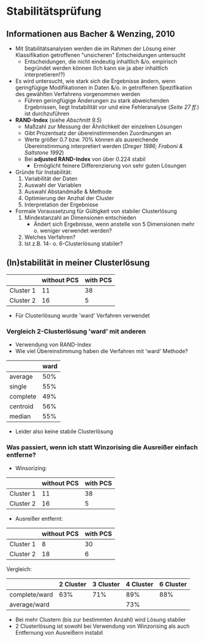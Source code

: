 # Stabilitätsprüfung

## Informationen aus Bacher &  Wenzing, 2010
- Mit Stabilitätsanalysen werden die im Rahmen der Lösung einer Klassifikation getroffenen "unsicheren" Entscheidungen untersucht
  - Entscheidungen, die nicht eindeutig inhaltlich &/o. empirisch begründet werden können (Ich kann sie ja aber inhaltlich interpretieren!?)
- Es wird untersucht, wie stark sich die Ergebnisse ändern, wenn geringfügige Modifikationen in Daten &/o. in getroffenen Spezifikation des gewählten Verfahrens vorgenommen werden
  - Führen geringfügige Änderungen zu stark abweichenden Ergebnissen, liegt Instabilität vor und eine Fehleranalyse (*Seite 27 ff.*) ist durchzuführen
- **RAND-Index** (siehe *Abschnitt 9.5*)
  - Maßzahl zur Messung der Ähnlichkeit der einzelnen Lösungen
  - Gibt Prozentsatz der übereinstimmenden Zuordnungen an
  - Werte größer 0.7 bzw. 70% können als ausreichende Übereinstimmung interpretiert werden (*Dreger 1986; Fraboni & Saltstone 1992*)
  - Bei **adjusted RAND-Index** von über 0.224 stabil
    - Ermöglicht feinere Differenzierung von sehr guten Lösungen
- Gründe für Instabilität:
  1. Variabilität der Daten
  2. Auswahl der Variablen
  3. Auswahl Abstandmaße & Methode
  4. Optimierung der Anzhal der Cluster
  5. Interpretation der Ergebnisse
- Formale Voraussetzung für Gültigkeit von stabiler Clusterlösung
  1. Mindestanzahl an Dimensionen entschieden
     - Ändert sich Ergebnisse, wenn anstelle von 5 Dimensionen mehr o. weniger verwendet werden?
  2. Welches Verfahren?
  3. Ist z.B. 14- o. 6-Clusterlösung stabiler?

## (In)stabilität in meiner Clusterlösung

<table>
  <thead>
    <tr>
      <th></th>
      <th>without PCS</th>
      <th>with PCS</th>
    </tr>
  </thead>
  <tbody>
    <tr>
      <td>Cluster 1</td>
      <td>11</td>
      <td>38</td>
    </tr>
    <tr>
      <td>Cluster 2</td>
      <td>16</td>
      <td>5</td>
    </tr>
  </tbody>
</table>

- Für Clusterlösung wurde 'ward' Verfahren verwendet

### Vergleich 2-Clusterlösung 'ward' mit anderen
- Verwendung von RAND-Index
- Wie viel Übereinstimmung haben die Verfahren mit 'ward' Methode?

<table>
  <thead>
    <tr>
      <th></th>
      <th>ward</th>
    </tr>
  </thead>
  <tbody>
    <tr>
      <td>average</td>
      <td>50%</td>
    </tr>
    <tr>
      <td>single</td>
      <td>55%</td>
    </tr>
    <tr>
      <td>complete</td>
      <td>49%</td>
    </tr>
    <tr>
      <td>centroid</td>
      <td>56%</td>
    </tr>
    <tr>
      <td>median</td>
      <td>55%</td>
    </tr>
  </tbody>
</table>

- Leider also keine stabile Clusterlösung

### Was passiert, wenn ich statt Winzorising die Ausreißer einfach entferne?
- Winsorizing:
<table>
  <thead>
    <tr>
      <th></th>
      <th>without PCS</th>
      <th>with PCS</th>
    </tr>
  </thead>
  <tbody>
    <tr>
      <td>Cluster 1</td>
      <td>11</td>
      <td>38</td>
    </tr>
    <tr>
      <td>Cluster 2</td>
      <td>16</td>
      <td>5</td>
    </tr>
  </tbody>
</table>

- Ausreißer entfernt:
<table>
  <thead>
    <tr>
      <th></th>
      <th>without PCS</th>
      <th>with PCS</th>
    </tr>
  </thead>
  <tbody>
    <tr>
      <td>Cluster 1</td>
      <td>8</td>
      <td>30</td>
    </tr>
    <tr>
      <td>Cluster 2</td>
      <td>18</td>
      <td>6</td>
    </tr>
  </tbody>
</table>

Vergleich:

<table>
  <thead>
    <tr>
      <th></th>
      <th>2 Cluster</th>
      <th>3 Cluster</th>
      <th>4 Cluster</th>
      <th>6 Cluster</th>
    </tr>
  </thead>
  <tbody>
    <tr>
      <td>complete/ward</td>
      <td>63%</td>
      <td>71%</td>
      <td>89%</td>
      <td>88%</td>
    </tr>
    <tr>
      <td>average/ward</td>
      <td></td>
      <td></td>
      <td>73%</td>
      <td></td>
    </tr>
    <tr>
  </tbody>
</table>

- Bei mehr Clustern (bis zur bestimmten Anzahl) wird Lösung stabiler
- 2 Clusterlösung ist sowohl bei Verwendung von Winzorising als auch Entfernung von Ausreißern instabil

### 
